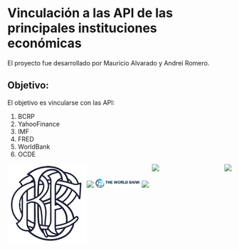 # Vinculación a las API de las principales instituciones económicas
El proyecto fue desarrollado por Mauricio Alvarado y Andrei Romero.

## Objetivo:
El objetivo es vincularse con las API:
1. BCRP
2. YahooFinance
3. IMF
4. FRED
5. WorldBank
6. OCDE

<p align="center">
      <img src="figures/bcrp-logo.png" align="left">
      <img src="yahoo-finance-logo.png">
      <img src="imf-logo.png" align="right">
</p>

<img src="fred-logo.png" width="100"/> 
<img src="figures/world-bank-logo.png" width="100"/> <img src="ocde-logo.png" width="100"/> 
